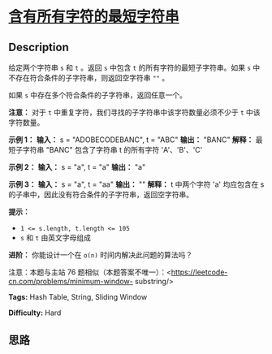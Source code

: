 # [含有所有字符的最短字符串][title]

## Description

给定两个字符串 `s` 和 `t` 。返回 `s` 中包含 `t` 的所有字符的最短子字符串。如果 `s` 中不存在符合条件的子字符串，则返回空字符串
`""` 。

如果 `s` 中存在多个符合条件的子字符串，返回任意一个。



**注意：** 对于 `t` 中重复字符，我们寻找的子字符串中该字符数量必须不少于 `t` 中该字符数量。



**示例 1：**
            **输入：** s = "ADOBECODEBANC", t = "ABC"    **输出：** "BANC"     **解释：** 最短子字符串 "BANC" 包含了字符串 t 的所有字符 'A'、'B'、'C'

**示例 2：**
            **输入：** s = "a", t = "a"    **输出：** "a"    

**示例 3：**
            **输入：** s = "a", t = "aa"    **输出：** ""    **解释：** t 中两个字符 'a' 均应包含在 s 的子串中，因此没有符合条件的子字符串，返回空字符串。



**提示：**

  * `1 <= s.length, t.length <= 105`
  * `s` 和 `t` 由英文字母组成



**进阶：** 你能设计一个在 `o(n)` 时间内解决此问题的算法吗？



注意：本题与主站 76 题相似（本题答案不唯一）：<https://leetcode-cn.com/problems/minimum-window-
substring/>


**Tags:** Hash Table, String, Sliding Window

**Difficulty:** Hard

## 思路

[title]: https://leetcode-cn.com/problems/M1oyTv
